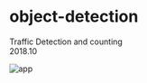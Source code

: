 # object-detection
Traffic Detection and counting <br>
2018.10

![app](https://github.com/sjhhh3/object-detection/blob/master/sample.gif)
